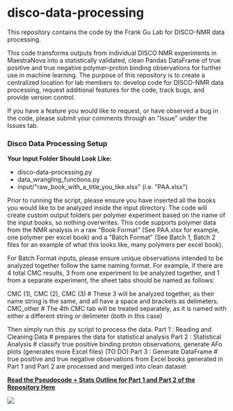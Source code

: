 # disco-data-processing
This repository contains the code by the Frank Gu Lab for DISCO-NMR data processing. 

This code transforms outputs from individual DISCO NMR experiments in MaestraNova into a statistically validated, clean Pandas DataFrame of true positive and true negative polymer-proton binding observations for further use in machine learning. The purpose of this repository is to create a centralized location for lab members to: develop code for DISCO-NMR data processing, request additional features for the code, track bugs, and provide version control.

If you have a feature you would like to request, or have observed a bug in the code, please submit your comments through an "Issue" under the Issues tab.  

<h3><b> Disco Data Processing Setup </b></h3>

<b>Your Input Folder Should Look Like:</b>    
- disco-data-processing.py
- data_wrangling_functions.py
- input/"raw_book_with_a_title_you_like.xlsx" (i.e. "PAA.xlsx")

Prior to running the script, please ensure you have inserted all the books you would like to be analyzed inside the input directory. The code will create custom output folders per polymer experiment based on the name of the input books, so nothing overwrites. This code supports polymer data from the NMR analysis in a raw "Book Format" (See PAA.xlsx for example, one polymer per excel book) and a "Batch Format" (See Batch 1, Batch 2 files for an example of what this looks like, many polymers per excel book). 

For Batch Format inputs, please ensure unique observations intended to be analyzed together follow the same naming format. For example, if there are 4 total CMC results, 3 from one experiment to be analyzed together, and 1 from a separate experiment, the sheet tabs should be named as follows: 

CMC (1), CMC (2), CMC (3)               # These 3 will be analyzed together, as their name string is the same, and all have a space and brackets as delimeters.
CMC_other                               # The 4th CMC tab will be treated separately, as it is named with either a different string or delimeter (both in this case)
    
Then simply run this .py script to process the data. 
Part 1 : Reading and Cleaning Data      # prepares the data for statistical analysis
Part 2 : Statistical Analysis           # classify true positive binding proton observations, generate AFo plots (generates more Excel files)
(TO DO) Part 3 : Generate DataFrame     # true positive and true negative observations from Excel books generated in Part 1 and Part 2 are processed and merged into clean dataset 

<b>[Read the Pseudocode + Stats Outline for Part 1 and Part 2 of the Repository Here](https://utoronto.sharepoint.com/:b:/r/sites/fase-che-fgl-nano/DISCOML/Shared%20Documents/Filesharing/disco-data-processing-pseudocode.pdf?csf=1&web=1&e=Ye55Bj)</b>


<a>![](https://media.tenor.com/images/dedb6f501250b912f125112d6a04a26e/tenor.gif)</a>